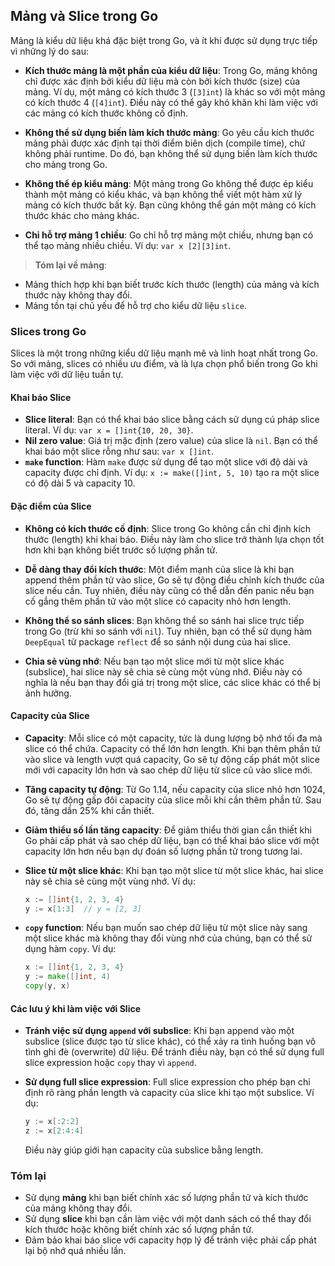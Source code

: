 ## Mảng và Slice trong Go

Mảng là kiểu dữ liệu khá đặc biệt trong Go, và ít khi được sử dụng trực tiếp vì những lý do sau:

- **Kích thước mảng là một phần của kiểu dữ liệu**: Trong Go, mảng không chỉ được xác định bởi kiểu dữ liệu mà còn bởi kích thước (size) của mảng. Ví dụ, một mảng có kích thước 3 (`[3]int`) là khác so với một mảng có kích thước 4 (`[4]int`). Điều này có thể gây khó khăn khi làm việc với các mảng có kích thước không cố định.
- **Không thể sử dụng biến làm kích thước mảng**: Go yêu cầu kích thước mảng phải được xác định tại thời điểm biên dịch (compile time), chứ không phải runtime. Do đó, bạn không thể sử dụng biến làm kích thước cho mảng trong Go.

- **Không thể ép kiểu mảng**: Một mảng trong Go không thể được ép kiểu thành một mảng có kiểu khác, và bạn không thể viết một hàm xử lý mảng có kích thước bất kỳ. Bạn cũng không thể gán một mảng có kích thước khác cho mảng khác.

- **Chỉ hỗ trợ mảng 1 chiều**: Go chỉ hỗ trợ mảng một chiều, nhưng bạn có thể tạo mảng nhiều chiều. Ví dụ: `var x [2][3]int`.

> **Tóm lại về mảng**:

- Mảng thích hợp khi bạn biết trước kích thước (length) của mảng và kích thước này không thay đổi.
- Mảng tồn tại chủ yếu để hỗ trợ cho kiểu dữ liệu `slice`.

### Slices trong Go

Slices là một trong những kiểu dữ liệu mạnh mẽ và linh hoạt nhất trong Go. So với mảng, slices có nhiều ưu điểm, và là lựa chọn phổ biến trong Go khi làm việc với dữ liệu tuần tự.

#### Khai báo Slice

- **Slice literal**: Bạn có thể khai báo slice bằng cách sử dụng cú pháp slice literal. Ví dụ: `var x = []int{10, 20, 30}`.
- **Nil zero value**: Giá trị mặc định (zero value) của slice là `nil`. Bạn có thể khai báo một slice rỗng như sau: `var x []int`.
- **`make` function**: Hàm `make` được sử dụng để tạo một slice với độ dài và capacity được chỉ định. Ví dụ: `x := make([]int, 5, 10)` tạo ra một slice có độ dài 5 và capacity 10.

#### Đặc điểm của Slice

- **Không có kích thước cố định**: Slice trong Go không cần chỉ định kích thước (length) khi khai báo. Điều này làm cho slice trở thành lựa chọn tốt hơn khi bạn không biết trước số lượng phần tử.
- **Dễ dàng thay đổi kích thước**: Một điểm mạnh của slice là khi bạn append thêm phần tử vào slice, Go sẽ tự động điều chỉnh kích thước của slice nếu cần. Tuy nhiên, điều này cũng có thể dẫn đến panic nếu bạn cố gắng thêm phần tử vào một slice có capacity nhỏ hơn length.

- **Không thể so sánh slices**: Bạn không thể so sánh hai slice trực tiếp trong Go (trừ khi so sánh với `nil`). Tuy nhiên, bạn có thể sử dụng hàm `DeepEqual` từ package `reflect` để so sánh nội dung của hai slice.

- **Chia sẻ vùng nhớ**: Nếu bạn tạo một slice mới từ một slice khác (subslice), hai slice này sẽ chia sẻ cùng một vùng nhớ. Điều này có nghĩa là nếu bạn thay đổi giá trị trong một slice, các slice khác có thể bị ảnh hưởng.

#### Capacity của Slice

- **Capacity**: Mỗi slice có một capacity, tức là dung lượng bộ nhớ tối đa mà slice có thể chứa. Capacity có thể lớn hơn length. Khi bạn thêm phần tử vào slice và length vượt quá capacity, Go sẽ tự động cấp phát một slice mới với capacity lớn hơn và sao chép dữ liệu từ slice cũ vào slice mới.

- **Tăng capacity tự động**: Từ Go 1.14, nếu capacity của slice nhỏ hơn 1024, Go sẽ tự động gấp đôi capacity của slice mỗi khi cần thêm phần tử. Sau đó, tăng dần 25% khi cần thiết.

- **Giảm thiểu số lần tăng capacity**: Để giảm thiểu thời gian cần thiết khi Go phải cấp phát và sao chép dữ liệu, bạn có thể khai báo slice với một capacity lớn hơn nếu bạn dự đoán số lượng phần tử trong tương lai.

- **Slice từ một slice khác**: Khi bạn tạo một slice từ một slice khác, hai slice này sẽ chia sẻ cùng một vùng nhớ. Ví dụ:

  ```go
  x := []int{1, 2, 3, 4}
  y := x[1:3]  // y = [2, 3]
  ```

- **`copy` function**: Nếu bạn muốn sao chép dữ liệu từ một slice này sang một slice khác mà không thay đổi vùng nhớ của chúng, bạn có thể sử dụng hàm `copy`. Ví dụ:

  ```go
  x := []int{1, 2, 3, 4}
  y := make([]int, 4)
  copy(y, x)
  ```

#### Các lưu ý khi làm việc với Slice

- **Tránh việc sử dụng `append` với subslice**: Khi bạn append vào một subslice (slice được tạo từ slice khác), có thể xảy ra tình huống bạn vô tình ghi đè (overwrite) dữ liệu. Để tránh điều này, bạn có thể sử dụng full slice expression hoặc `copy` thay vì `append`.

- **Sử dụng full slice expression**: Full slice expression cho phép bạn chỉ định rõ ràng phần length và capacity của slice khi tạo một subslice. Ví dụ:

  ```go
  y := x[:2:2]
  z := x[2:4:4]
  ```

  Điều này giúp giới hạn capacity của subslice bằng length.

### Tóm lại

- Sử dụng **mảng** khi bạn biết chính xác số lượng phần tử và kích thước của mảng không thay đổi.
- Sử dụng **slice** khi bạn cần làm việc với một danh sách có thể thay đổi kích thước hoặc không biết chính xác số lượng phần tử.
- Đảm bảo khai báo slice với capacity hợp lý để tránh việc phải cấp phát lại bộ nhớ quá nhiều lần.
